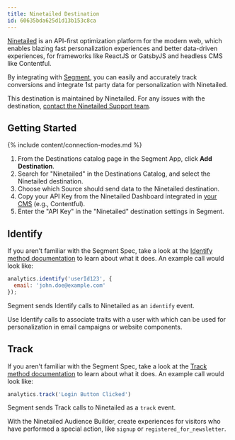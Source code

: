 ```yaml
---
title: Ninetailed Destination
id: 60635bda625d1d13b153c8ca
---
```


[Ninetailed](https://ninetailed.io/?utm_source=segment&utm_medium=docs&utm_campaign=partners) is an API-first optimization platform for the modern web, which enables blazing fast personalization experiences and better data-driven experiences, for frameworks like ReactJS or GatsbyJS and headless CMS like Contentful.

By integrating with [Segment](https://segment.com), you can easily and accurately track conversions and integrate 1st party data for personalization with Ninetailed.

This destination is maintained by Ninetailed. For any issues with the destination, [contact the Ninetailed Support team](mailto:support@ninetailed.io).

## Getting Started

{% include content/connection-modes.md %}

1. From the Destinations catalog page in the Segment App, click **Add Destination**.
2. Search for "Ninetailed" in the Destinations Catalog, and select the Ninetailed destination.
3. Choose which Source should send data to the Ninetailed destination.
4. Copy your API Key from the Ninetailed Dashboard integrated in [your CMS](https://docs.ninetailed.io/account-and-setup/api-key?utm_source=segment&utm_medium=docs&utm_campaign=partners) (e.g., Contentful).
5. Enter the "API Key" in the "Ninetailed" destination settings in Segment.

## Identify

If you aren't familiar with the Segment Spec, take a look at the [Identify method documentation](https://segment.com/docs/connections/spec/identify/) to learn about what it does. An example call would look like:

```js
analytics.identify('userId123', {
  email: 'john.doe@example.com'
});
```

Segment sends Identify calls to Ninetailed as an `identify` event. 

Use Identify calls to associate traits with a user with which can be used for personalization in email campaigns or website components.


## Track

If you aren't familiar with the Segment Spec, take a look at the [Track method documentation](https://segment.com/docs/connections/spec/track/) to learn about what it does. An example call would look like:

```js
analytics.track('Login Button Clicked')
```

Segment sends Track calls to Ninetailed as a `track` event. 

With the Ninetailed Audience Builder, create experiences for visitors who have performed a special action, like `signup` or `registered_for_newsletter`.